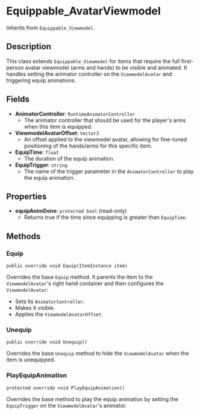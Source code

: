 # Equippable_AvatarViewmodel

Inherits from `Equippable_Viewmodel`.

## Description

This class extends `Equippable_Viewmodel` for items that require the full first-person avatar viewmodel (arms and hands) to be visible and animated. It handles setting the animator controller on the `ViewmodelAvatar` and triggering equip animations.

## Fields

-   **AnimatorController**: `RuntimeAnimatorController`
    -   The animator controller that should be used for the player's arms when this item is equipped.
-   **ViewmodelAvatarOffset**: `Vector3`
    -   An offset applied to the viewmodel avatar, allowing for fine-tuned positioning of the hands/arms for this specific item.
-   **EquipTime**: `float`
    -   The duration of the equip animation.
-   **EquipTrigger**: `string`
    -   The name of the trigger parameter in the `AnimatorController` to play the equip animation.

## Properties

-   **equipAnimDone**: `protected bool` (read-only)
    -   Returns true if the time since equipping is greater than `EquipTime`.

## Methods

### Equip
`public override void Equip(ItemInstance item)`

Overrides the base `Equip` method. It parents the item to the `ViewmodelAvatar`'s right hand container and then configures the `ViewmodelAvatar`:
-   Sets its `AnimatorController`.
-   Makes it visible.
-   Applies the `ViewmodelAvatarOffset`.

### Unequip
`public override void Unequip()`

Overrides the base `Unequip` method to hide the `ViewmodelAvatar` when the item is unequipped.

### PlayEquipAnimation
`protected override void PlayEquipAnimation()`

Overrides the base method to play the equip animation by setting the `EquipTrigger` on the `ViewmodelAvatar`'s animator.
